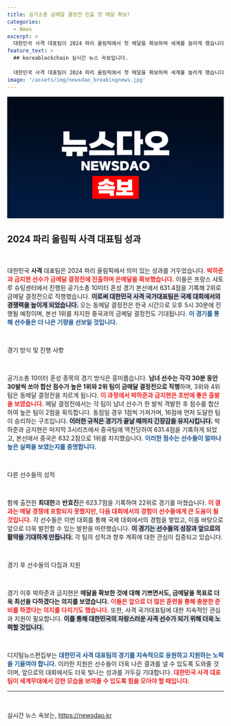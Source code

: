 ```yaml
---
title: 공기소총 금메달 결정전 진출 첫 메달 확보!
categories:
  - News
excerpt: >
  대한민국 사격 대표팀이 2024 파리 올림픽에서 첫 메달을 확보하며 세계를 놀라게 했습니다! 박하준과 금지현 선수는 공기소총 10미터 혼성 경기에서 2위로 본선 통과, 금메달 결정전만을 앞두고 있습니다. 여러분의 응원이 필요합니다!
feature_text: >
  ## koreablockchain 실시간 뉴스 속보입니다.

  대한민국 사격 대표팀이 2024 파리 올림픽에서 첫 메달을 확보하며 세계를 놀라게 했습니다! 박하준과 금지현 선수는 공기소총 10미터 혼성 경기에서 2위로 본선 통과, 금메달 결정전만을 앞두고 있습니다. 여러분의 응원이 필요합니다!
image: '/assets/img/newsdao_breakingnews.jpg'
---
```


<p><img src="/assets/img/newsdao_breakingnews.jpg" alt="koreablockchain 속보" /></p>

<h2 data-ke-size="size26">2024 파리 올림픽 사격 대표팀 성과</h2>

<p data-ke-size="size16">&nbsp;</p>

<p>대한민국 <b>사격</b> 대표팀은 2024 파리 올림픽에서 의미 있는 성과를 거두었습니다. <b><span style="color: #ee2323;">박하준과 금지현 선수가 금메달 결정전에 진출하며 은메달을 확보했습니다.</span></b> 이들은 프랑스 샤토루 슈팅센터에서 진행된 공기소총 10미터 혼성 경기 본선에서 631.4점을 기록해 2위로 금메달 결정전으로 직행했습니다. <b><span style="background-color: #21538527;">이로써 대한민국 사격 국가대표팀은 국제 대회에서의 경쟁력을 높이게 되었습니다.</span></b> 오는 동메달 결정전은 한국 시간으로 오후 5시 30분에 진행될 예정이며, 본선 1위를 차지한 중국과의 금메달 결정전도 기대됩니다. <b><span style="color: #1a5490;">이 경기를 통해 선수들은 더 나은 기량을 선보일 것입니다.</span></b></p>

<p data-ke-size="size16">&nbsp;</p>

<p>경기 방식 및 진행 사항</p>

<p data-ke-size="size16">&nbsp;</p>

<p>공기소총 10미터 혼성 종목의 경기 방식은 흥미롭습니다. <b>남녀 선수는 각각 30분 동안 30발씩 쏘아 합산 점수가 높은 1위와 2위 팀이 금메달 결정전으로 직행</b>하며, 3위와 4위 팀은 동메달 결정전을 치르게 됩니다. <b><span style="color: #ee2323;">이 과정에서 박하준과 금지현은 초반에 좋은 출발을 보였습니다.</span></b> 메달 결정전에서는 각 팀이 남녀 선수가 한 발씩 격발한 후 점수를 합산하여 높은 팀이 2점을 획득합니다. 동점일 경우 1점씩 가져가며, 16점에 먼저 도달한 팀이 승리하는 구조입니다. <b><span style="background-color: #21538527;">이러한 규칙은 경기가 끝날 때까지 긴장감을 유지시킵니다.</span></b> 박하준과 금지현은 마지막 3시리즈에서 중국팀에 역전당하여 631.4점을 기록하게 되었고, 본선에서 중국은 632.2점으로 1위를 차지했습니다. <b><span style="color: #1a5490;">이러한 점수는 선수들이 얼마나 높은 실력을 보였는지를 증명합니다.</span></b></p>

<p data-ke-size="size16">&nbsp;</p>

<p>다른 선수들의 성적</p>

<p data-ke-size="size16">&nbsp;</p>

<p>함께 출전한 <b>최대한</b>과 <b>반효진</b>은 623.7점을 기록하여 22위로 경기를 마쳤습니다. <b><span style="color: #ee2323;">이 결과는 메달 경쟁에 포함되지 못했지만, 다음 대회에서의 경험이 선수들에게 큰 도움이 될 것입니다.</span></b> 각 선수들은 이번 대회를 통해 국제 대회에서의 경험을 쌓았고, 이를 바탕으로 앞으로 더욱 발전할 수 있는 발판을 마련했습니다. <b><span style="background-color: #21538527;">이 경기는 선수들의 성장과 앞으로의 활약을 기대하게 만듭니다.</span></b> 각 팀의 성적과 향후 계획에 대한 관심이 집중되고 있습니다.</p>

<p data-ke-size="size16">&nbsp;</p>

<p>경기 후 선수들의 다짐과 지원</p>

<p data-ke-size="size16">&nbsp;</p>

<p>경기 이후 박하준과 금지현은 <b>메달을 확보한 것에 대해 기쁘면서도, 금메달을 목표로 더욱 최선을 다하겠다는 의지를 보였습니다.</b> <b><span style="color: #ee2323;">이들은 앞으로 더 많은 훈련을 통해 충분한 준비를 하겠다는 의지를 다지기도 했습니다.</span></b> 또한, 사격 국가대표팀에 대한 지속적인 관심과 지원이 필요합니다. <b><span style="background-color: #21538527;">이를 통해 대한민국의 자랑스러운 사격 선수가 되기 위해 더욱 노력할 것입니다.</span></b></p>

<p data-ke-size="size16">&nbsp;</p>

<p>디지털뉴스편집부는 <b><span style="color: #1a5490;">대한민국 사격 대표팀의 경기를 지속적으로 응원하고 지원하는 노력을 기울여야 합니다.</span></b> 이러한 지원은 선수들이 더욱 나은 결과를 낼 수 있도록 도와줄 것이며, 앞으로의 대회에서도 더욱 빛나는 성과를 거두길 기대합니다. <b><span style="color: #ee2323;">대한민국 사격 대표팀이 세계무대에서 강한 모습을 보여줄 수 있도록 힘을 모아야 할 때입니다.</span></b></p>

<!-- Table and List structures should be omitted as per the instruction. -->

<hr>

<p data-ke-size="size16">&nbsp;</p>
실시간 뉴스 속보는, <a href="https://newsdao.kr" rel="dofollow">https://newsdao.kr</a>


